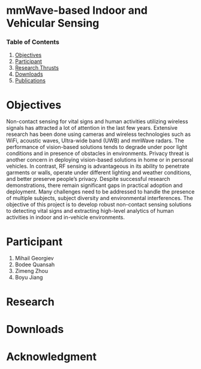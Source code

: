 

<div class='page_head'>
 <h1 class='page_title'> mmWave-based Indoor and Vehicular Sensing </h1>


<h3>Table of Contents </h3>
  <ol class='page_guide'>
    <li><a href="#Objectives">Objectives</a></li>
    <li><a href="#Participant">Participant</a></li>
    <li><a href="#Research">Research Thrusts</a></li>
    <li><a href="#Downloads">Downloads</a></li>
    <li><a href="#Acknowledgment">Publications</a></li>
    
  </ol>
</div>

<h1 id="Objectives"> Objectives </h1>
Non-contact sensing for vital signs and human activities utilizing wireless signals has attracted a lot of attention in the last few years. Extensive research has been done using cameras and wireless technologies such as WiFi, acoustic waves, Ultra-wide band (UWB) and mmWave radars. The performance of vision-based solutions tends to degrade under poor light conditions and in presence of obstacles in environments. Privacy threat is another concern in deploying vision-based solutions in home or in personal vehicles. In contrast, RF sensing is advantageous in its ability to penetrate garments or walls, operate under different lighting and weather conditions, and better preserve people’s privacy. Despite successful research demonstrations, there remain significant gaps in practical adoption and deployment. Many challenges need to be addressed to handle the presence of multiple subjects, subject diversity and environmental interferences. The objective of this project is to develop robust non-contact sensing solutions to detecting vital signs and extracting high-level analytics of human activities in indoor and in-vehicle environments.
<h1 id="Participant"> Participant </h1>
  <ol class='name_list'>
    <li><a>Mihail Georgiev</a></li>
    <li><a>Bodee Quansah</a></li>
    <li><a>Zimeng Zhou</a></li>
    <li><a>Boyu Jiang</a></li>
  </ol>
<h1 id="Research"> Research </h1>
<h1 id="Downloads"> Downloads </h1>
<h1 id="Acknowledgment"> Acknowledgment </h1>

